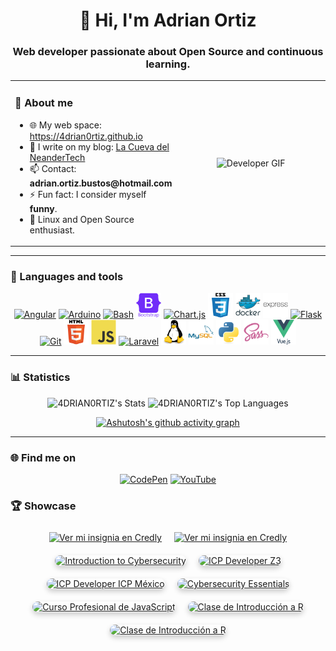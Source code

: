 <h1 align="center">👋 Hi, I'm Adrian Ortiz</h1>
<h3 align="center">Web developer passionate about Open Source and continuous learning.</h3>

<table align="center">
  <tr>
    <td width="50%">
      <h3>🚀 About me</h3>
      <ul>
        <li>🌐 My web space: <a href="https://4drian0rtiz.github.io">https://4drian0rtiz.github.io</a></li>
        <li>📝 I write on my blog: <a href="https://cuevaneander.tech/blog">La Cueva del NeanderTech</a></li>
        <li>📫 Contact: <b>adrian.ortiz.bustos@hotmail.com</b></li>
        <li>⚡ Fun fact: I consider myself <b>funny</b>.</li>
        <li>🐧 Linux and Open Source enthusiast.</li>
      </ul>
    </td>
    <td width="50%" align="center">
      <img src="https://mir-s3-cdn-cf.behance.net/project_modules/hd/06f21a161921919.63cd7887d0a70.gif" alt="Developer GIF" width="100%"/>
    </td>
  </tr>
</table>

---

### 🌟 Languages and tools

<p align="center">
  <a href="https://angular.io" target="_blank"><img src="https://angular.io/assets/images/logos/angular/angular.svg" alt="Angular" width="40" height="40"/></a>
  <a href="https://www.arduino.cc/" target="_blank"><img src="https://cdn.worldvectorlogo.com/logos/arduino-1.svg" alt="Arduino" width="40" height="40"/></a>
  <a href="https://www.gnu.org/software/bash/" target="_blank"><img src="https://www.vectorlogo.zone/logos/gnu_bash/gnu_bash-icon.svg" alt="Bash" width="40" height="40"/></a>
  <a href="https://getbootstrap.com" target="_blank"><img src="https://raw.githubusercontent.com/devicons/devicon/master/icons/bootstrap/bootstrap-plain-wordmark.svg" alt="Bootstrap" width="40" height="40"/></a>
  <a href="https://www.chartjs.org" target="_blank"><img src="https://www.chartjs.org/media/logo-title.svg" alt="Chart.js" width="40" height="40"/></a>
  <a href="https://www.w3schools.com/css/" target="_blank"><img src="https://raw.githubusercontent.com/devicons/devicon/master/icons/css3/css3-original-wordmark.svg" alt="CSS3" width="40" height="40"/></a>
  <a href="https://www.docker.com/" target="_blank"><img src="https://raw.githubusercontent.com/devicons/devicon/master/icons/docker/docker-original-wordmark.svg" alt="Docker" width="40" height="40"/></a>
  <a href="https://expressjs.com" target="_blank"><img src="https://raw.githubusercontent.com/devicons/devicon/master/icons/express/express-original-wordmark.svg" alt="Express.js" width="40" height="40"/></a>
  <a href="https://flask.palletsprojects.com/" target="_blank"><img src="https://www.vectorlogo.zone/logos/palletsprojects_flask/palletsprojects_flask-ar21.svg" alt="Flask" width="40" height="40"/></a>
  <a href="https://git-scm.com/" target="_blank"><img src="https://www.vectorlogo.zone/logos/git-scm/git-scm-icon.svg" alt="Git" width="40" height="40"/></a>
  <a href="https://developer.mozilla.org/en-US/docs/Web/HTML" target="_blank"><img src="https://raw.githubusercontent.com/devicons/devicon/master/icons/html5/html5-original-wordmark.svg" alt="HTML5" width="40" height="40"/></a>
  <a href="https://developer.mozilla.org/en-US/docs/Web/JavaScript" target="_blank"><img src="https://raw.githubusercontent.com/devicons/devicon/master/icons/javascript/javascript-original.svg" alt="JavaScript" width="40" height="40"/></a>
  <a href="https://laravel.com/" target="_blank"><img src="https://www.vectorlogo.zone/logos/laravel/laravel-ar21.svg" alt="Laravel" width="40" height="40"/></a>
  <a href="https://www.linux.org/" target="_blank"><img src="https://raw.githubusercontent.com/devicons/devicon/master/icons/linux/linux-original.svg" alt="Linux" width="40" height="40"/></a>
  <a href="https://www.mysql.com/" target="_blank"><img src="https://raw.githubusercontent.com/devicons/devicon/master/icons/mysql/mysql-original-wordmark.svg" alt="MySQL" width="40" height="40"/></a>
  <a href="https://www.python.org" target="_blank"><img src="https://raw.githubusercontent.com/devicons/devicon/master/icons/python/python-original.svg" alt="Python" width="40" height="40"/></a>
  <a href="https://sass-lang.com" target="_blank"><img src="https://raw.githubusercontent.com/devicons/devicon/master/icons/sass/sass-original.svg" alt="Sass" width="40" height="40"/></a>
  <a href="https://vuejs.org/" target="_blank"><img src="https://raw.githubusercontent.com/devicons/devicon/master/icons/vuejs/vuejs-original-wordmark.svg" alt="Vue.js" width="40" height="40"/></a>
</p>

---

### 📊 Statistics

<p align="center">
    <img src="https://github-readme-stats.vercel.app/api?username=4DRIAN0RTIZ&theme=merko&show_icons=true&hide_border=false&count_private=true" 
          alt="4DRIAN0RTIZ's Stats" 
          style="max-width: 100%; height: auto; margin: auto;">
    <img src="https://github-readme-stats.vercel.app/api/top-langs/?username=4DRIAN0RTIZ&theme=merko&show_icons=true&hide_border=false&layout=compact" 
          alt="4DRIAN0RTIZ's Top Languages" 
          style="max-width: 100%; height: auto; margin: auto;">
</p>

<p align="center">
  <a href="https://github.com/ashutosh00710/github-readme-activity-graph">
    <img src="https://github-readme-activity-graph.vercel.app/graph?username=4DRIAN0RTIZ&custom_title=4DRIAN0RTIZ%20Profile&hide_border=true&theme=merko" alt="Ashutosh's github activity graph" style="max-width: 100%; height: auto; margin: auto;">
  </a>
</p>

---

### 🌐 Find me on

<p align="center">
  <a href="https://codepen.io/4drian0rtiz" target="_blank"><img src="https://raw.githubusercontent.com/rahuldkjain/github-profile-readme-generator/master/src/images/icons/Social/codepen.svg" alt="CodePen" width="40" height="40"/></a>
  <a href="https://www.youtube.com/channel/UCA-bVAv5yTJcgDdzcXoAz9Q" target="_blank"><img src="https://raw.githubusercontent.com/rahuldkjain/github-profile-readme-generator/master/src/images/icons/Social/youtube.svg" alt="YouTube" width="40" height="40"/></a>
</p>

<h3>🏆 Showcase</h3>
<div align="center" style="display: flex; flex-wrap: wrap; justify-content: center; gap: 20px; padding: 10px;">

<a href="https://www.credly.com/badges/14c5a6f6-1b44-4d5c-a696-2a7c94335ae8/public_url">
  <img src="https://github.com/user-attachments/assets/8670f062-81d5-44d5-b426-6ecbecfb43a7" width="150" alt="Ver mi insignia en Credly"/>
</a>

<a href="https://www.credly.com/badges/72bfe096-a5ac-4749-a5ac-f61e95a99df9/public_url">
  <img src="https://github.com/user-attachments/assets/f8540165-bcae-4f32-9457-63e9d34c1abb" width="150" alt="Ver mi insignia en Credly"/>
</a>
</div>

<div align="center" style="display: flex; flex-wrap: wrap; justify-content: center; gap: 20px; padding: 10px;">
    <a href="https://github.com/user-attachments/assets/1c6efbe3-4c0a-4e49-b293-f0964e35bdd1" target="_blank">
    <img src="https://github.com/user-attachments/assets/1c6efbe3-4c0a-4e49-b293-f0964e35bdd1" alt="Introduction to Cybersecurity"
         style="width: 250px; height: 180px; object-fit: cover; border-radius: 10px; box-shadow: 0 4px 8px rgba(0,0,0,0.2);" />
  </a>
  <a href="https://github.com/user-attachments/assets/f92e4658-40a6-4f8b-ae39-ea81b72af12a" target="_blank">
    <img src="https://github.com/user-attachments/assets/f92e4658-40a6-4f8b-ae39-ea81b72af12a" alt="ICP Developer Z3"
         style="width: 250px; height: 180px; object-fit: cover; border-radius: 10px; box-shadow: 0 4px 8px rgba(0,0,0,0.2);" />
  </a>
  <a href="https://github.com/user-attachments/assets/3c6ba9f1-82dc-4cff-be49-aa409e1005e3" target="_blank">
    <img src="https://github.com/user-attachments/assets/3c6ba9f1-82dc-4cff-be49-aa409e1005e3" alt="ICP Developer ICP México"
         style="width: 250px; height: 180px; object-fit: cover; border-radius: 10px; box-shadow: 0 4px 8px rgba(0,0,0,0.2);" />
  </a>
  <a href="https://github.com/user-attachments/assets/784121ef-8605-450a-adeb-6f9b09055f6f" target="_blank">
    <img src="https://github.com/user-attachments/assets/784121ef-8605-450a-adeb-6f9b09055f6f" alt="Cybersecurity Essentials"
         style="width: 250px; height: 180px; object-fit: cover; border-radius: 10px; box-shadow: 0 4px 8px rgba(0,0,0,0.2);" />
  </a>
  <a href="https://github.com/user-attachments/assets/36a4478e-a00e-4d04-a1e7-ba346894da5e" target="_blank">
    <img src="https://github.com/user-attachments/assets/36a4478e-a00e-4d04-a1e7-ba346894da5e" alt="Curso Profesional de JavaScript"
         style="width: 250px; height: 180px; object-fit: cover; border-radius: 10px; box-shadow: 0 4px 8px rgba(0,0,0,0.2);" />
  </a>
  <a href="https://github.com/user-attachments/assets/12afc83f-4f20-4c62-ae57-e31b7755883d" target="_blank">
    <img src="https://github.com/user-attachments/assets/12afc83f-4f20-4c62-ae57-e31b7755883d" alt="Clase de Introducción a R"
         style="width: 250px; height: 180px; object-fit: cover; border-radius: 10px; box-shadow: 0 4px 8px rgba(0,0,0,0.2);" />
  </a>
  <a href="https://github.com/user-attachments/assets/4610b9f3-52f8-446b-a658-310157246843" target="_blank">
    <img src="https://github.com/user-attachments/assets/4610b9f3-52f8-446b-a658-310157246843" alt="Clase de Introducción a R"
         style="width: 250px; height: 180px; object-fit: cover; border-radius: 10px; box-shadow: 0 4px 8px rgba(0,0,0,0.2);" />
  </a>
  
</div>
